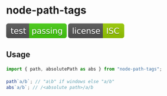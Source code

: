 # node-path-tags

![test: passing](https://raw.githubusercontent.com/PavelDymkov/node-path-tags/master/badges/test.svg)
![license: ISC](https://raw.githubusercontent.com/PavelDymkov/node-path-tags/master/badges/license.svg)

## Usage

```ts
import { path, absolutePath as abs } from "node-path-tags";

path`a/b`; // "a\b" if windows else "a/b"
abs`a/b`; // /<absolute path>/a/b
```
